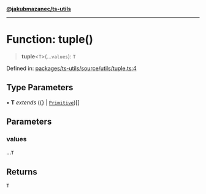 [**@jakubmazanec/ts-utils**](../README.md)

---

# Function: tuple()

> **tuple**\<`T`\>(...`values`): `T`

Defined in:
[packages/ts-utils/source/utils/tuple.ts:4](https://github.com/jakubmazanec/tools/blob/66e975ab265618dba82f8e4c56654145b7ba4db7/packages/ts-utils/source/utils/tuple.ts#L4)

## Type Parameters

• **T** _extends_ (\{\} \| [`Primitive`](../type-aliases/Primitive.md))[]

## Parameters

### values

...`T`

## Returns

`T`
